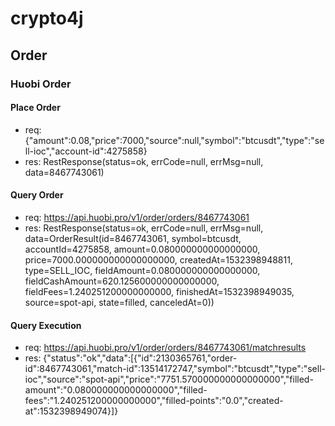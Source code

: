 # crypto4j

## Order

### Huobi Order

#### Place Order 

* req: {"amount":0.08,"price":7000,"source":null,"symbol":"btcusdt","type":"sell-ioc","account-id":4275858}
* res: RestResponse(status=ok, errCode=null, errMsg=null, data=8467743061)

#### Query Order

* req: https://api.huobi.pro/v1/order/orders/8467743061
* res: RestResponse(status=ok, errCode=null, errMsg=null, data=OrderResult(id=8467743061, symbol=btcusdt, accountId=4275858, amount=0.080000000000000000, price=7000.000000000000000000, createdAt=1532398948811, type=SELL_IOC, fieldAmount=0.080000000000000000, fieldCashAmount=620.125600000000000000, fieldFees=1.240251200000000000, finishedAt=1532398949035, source=spot-api, state=filled, canceledAt=0))

#### Query Execution

* req: https://api.huobi.pro/v1/order/orders/8467743061/matchresults
* res: {"status":"ok","data":[{"id":2130365761,"order-id":8467743061,"match-id":13514172747,"symbol":"btcusdt","type":"sell-ioc","source":"spot-api","price":"7751.570000000000000000","filled-amount":"0.080000000000000000","filled-fees":"1.240251200000000000","filled-points":"0.0","created-at":1532398949074}]}



